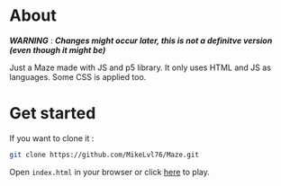 # About

***WARNING*** : ***Changes might occur later, this is not a definitve version (even though it might be)***

Just a Maze made with JS and p5 library. It only uses HTML and JS as languages. Some CSS is applied too.

# Get started

If you want to clone it :

```bash
git clone https://github.com/MikeLvl76/Maze.git
```

Open `index.html` in your browser or click [here](https://mikelvl76.github.io/Maze/) to play.